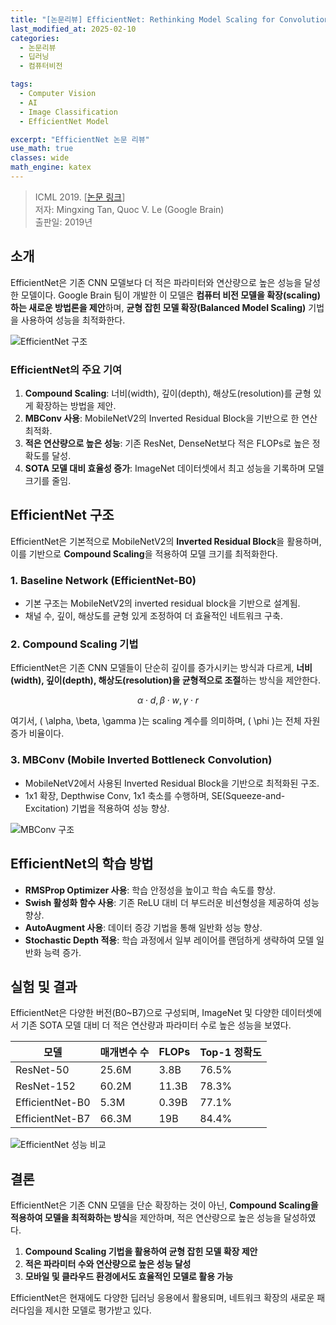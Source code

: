 ```yaml
---
title: "[논문리뷰] EfficientNet: Rethinking Model Scaling for Convolutional Neural Networks"
last_modified_at: 2025-02-10
categories:
  - 논문리뷰
  - 딥러닝
  - 컴퓨터비전

tags:
  - Computer Vision
  - AI
  - Image Classification
  - EfficientNet Model

excerpt: "EfficientNet 논문 리뷰"
use_math: true
classes: wide
math_engine: katex
---
```


> ICML 2019. [[논문 링크](https://arxiv.org/abs/1905.11946)]  
> 저자: Mingxing Tan, Quoc V. Le (Google Brain)  
> 출판일: 2019년

## 소개

EfficientNet은 기존 CNN 모델보다 더 적은 파라미터와 연산량으로 높은 성능을 달성한 모델이다. Google Brain 팀이 개발한 이 모델은 **컴퓨터 비전 모델을 확장(scaling)하는 새로운 방법론을 제안**하며, **균형 잡힌 모델 확장(Balanced Model Scaling)** 기법을 사용하여 성능을 최적화한다.

![EfficientNet 구조](/assets/img/efficientnet/efficientnet-architecture.webp)

### EfficientNet의 주요 기여
1. **Compound Scaling**: 너비(width), 깊이(depth), 해상도(resolution)를 균형 있게 확장하는 방법을 제안.
2. **MBConv 사용**: MobileNetV2의 Inverted Residual Block을 기반으로 한 연산 최적화.
3. **적은 연산량으로 높은 성능**: 기존 ResNet, DenseNet보다 적은 FLOPs로 높은 정확도를 달성.
4. **SOTA 모델 대비 효율성 증가**: ImageNet 데이터셋에서 최고 성능을 기록하며 모델 크기를 줄임.

## EfficientNet 구조

EfficientNet은 기본적으로 MobileNetV2의 **Inverted Residual Block**을 활용하며, 이를 기반으로 **Compound Scaling**을 적용하여 모델 크기를 최적화한다.

### 1. Baseline Network (EfficientNet-B0)
- 기본 구조는 MobileNetV2의 inverted residual block을 기반으로 설계됨.
- 채널 수, 깊이, 해상도를 균형 있게 조정하여 더 효율적인 네트워크 구축.

### 2. Compound Scaling 기법
EfficientNet은 기존 CNN 모델들이 단순히 깊이를 증가시키는 방식과 다르게, **너비(width), 깊이(depth), 해상도(resolution)을 균형적으로 조절**하는 방식을 제안한다.

$$
\alpha \cdot d, \beta \cdot w, \gamma \cdot r
$$

여기서, \( \alpha, \beta, \gamma \)는 scaling 계수를 의미하며, \( \phi \)는 전체 자원 증가 비율이다. 

### 3. MBConv (Mobile Inverted Bottleneck Convolution)
- MobileNetV2에서 사용된 Inverted Residual Block을 기반으로 최적화된 구조.
- 1x1 확장, Depthwise Conv, 1x1 축소를 수행하며, SE(Squeeze-and-Excitation) 기법을 적용하여 성능 향상.

![MBConv 구조](/assets/img/efficientnet/mbconv.webp)

## EfficientNet의 학습 방법

- **RMSProp Optimizer 사용**: 학습 안정성을 높이고 학습 속도를 향상.
- **Swish 활성화 함수 사용**: 기존 ReLU 대비 더 부드러운 비선형성을 제공하여 성능 향상.
- **AutoAugment 사용**: 데이터 증강 기법을 통해 일반화 성능 향상.
- **Stochastic Depth 적용**: 학습 과정에서 일부 레이어를 랜덤하게 생략하여 모델 일반화 능력 증가.

## 실험 및 결과

EfficientNet은 다양한 버전(B0~B7)으로 구성되며, ImageNet 및 다양한 데이터셋에서 기존 SOTA 모델 대비 더 적은 연산량과 파라미터 수로 높은 성능을 보였다.

| 모델  | 매개변수 수 | FLOPs | Top-1 정확도 |
|--------|------------|--------|-------------|
| ResNet-50 | 25.6M | 3.8B | 76.5% |
| ResNet-152 | 60.2M | 11.3B | 78.3% |
| EfficientNet-B0 | 5.3M | 0.39B | 77.1% |
| EfficientNet-B7 | 66.3M | 19B | 84.4% |

![EfficientNet 성능 비교](/assets/img/efficientnet/efficientnet-performance.webp)

## 결론

EfficientNet은 기존 CNN 모델을 단순 확장하는 것이 아닌, **Compound Scaling을 적용하여 모델을 최적화하는 방식**을 제안하며, 적은 연산량으로 높은 성능을 달성하였다.

1. **Compound Scaling 기법을 활용하여 균형 잡힌 모델 확장 제안**
2. **적은 파라미터 수와 연산량으로 높은 성능 달성**
3. **모바일 및 클라우드 환경에서도 효율적인 모델로 활용 가능**

EfficientNet은 현재에도 다양한 딥러닝 응용에서 활용되며, 네트워크 확장의 새로운 패러다임을 제시한 모델로 평가받고 있다.